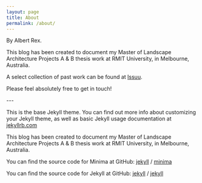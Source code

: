 ```yaml
---
layout: page
title: About
permalink: /about/
---
```


By Albert Rex.

This blog has been created to document my Master of Landscape Architecture Projects A & B thesis work at RMIT University, in Melbourne, Australia.

A select collection of past work can be found at [Issuu](https://issuu.com/albertmrex?issuu_product=header&issuu_subproduct=publisher-home&issuu_context=link&issuu_cta=profile).

Please feel absolutely free to get in touch!

--- <br />

This is the base Jekyll theme. You can find out more info about customizing your Jekyll theme, as well as basic Jekyll usage documentation at [jekyllrb.com](https://jekyllrb.com/)

This blog has been created to document my Master of Landscape Architecture Projects A & B thesis work at RMIT University, in Melbourne, Australia.

You can find the source code for Minima at GitHub:
[jekyll][jekyll-organization] /
[minima](https://github.com/jekyll/minima)

You can find the source code for Jekyll at GitHub:
[jekyll][jekyll-organization] /
[jekyll](https://github.com/jekyll/jekyll)


[jekyll-organization]: https://github.com/jekyll
